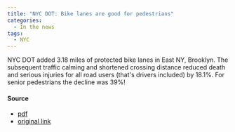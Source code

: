 ```yaml
---
title: "NYC DOT: Bike lanes are good for pedestrians" 
categories:
  - In the news
tags:
  - NYC
---
```


NYC DOT added 3.18 miles of protected bike lanes in East NY, Brooklyn. The subsequent traffic calming and shortened
crossing distance reduced death and serious injuries for all road users (that's drivers included) by 18.1%. For senior
pedestrians the decline was 39%!

#### Source

 * [pdf](/images/news/2023-nycdot-bike-lanes-pedestrians.pdf)
 * [original link](https://www.nyc.gov/html/dot/html/pr2023/east-ny-bike-lanes.shtml)